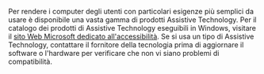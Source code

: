 Per rendere i computer degli utenti con particolari esigenze più semplici da usare è disponibile una vasta gamma di prodotti Assistive Technology. Per il catalogo dei prodotti di Assistive Technology eseguibili in Windows, visitare il [sito Web Microsoft dedicato all'accessibilità](http://go.microsoft.com/fwlink/?LinkId=8431). Se si usa un tipo di Assistive Technology, contattare il fornitore della tecnologia prima di aggiornare il software o l'hardware per verificare che non vi siano problemi di compatibilità.